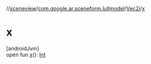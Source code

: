 //[sceneview](../../../index.md)/[com.google.ar.sceneform.lullmodel](../index.md)/[Vec2i](index.md)/[x](x.md)

# x

[androidJvm]\
open fun [x](x.md)(): [Int](https://kotlinlang.org/api/latest/jvm/stdlib/kotlin/-int/index.html)
